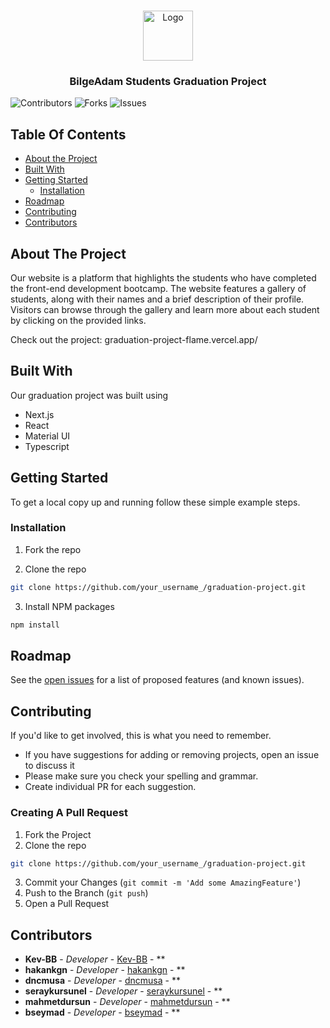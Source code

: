 <br/>
<p align="center">
  <a href="https://github.com/BilgeAdam-Academy-Students-3507/graduation-project">
    <img src="https://encrypted-tbn0.gstatic.com/images?q=tbn:ANd9GcRcxxKgXfL8o-2cmTm9kQ4V9gbXWoUaVXsuJINene5njg&s" alt="Logo" width="80" height="80">
  </a>

  <h3 align="center">BilgeAdam Students
 Graduation Project</h3>

</p>

![Contributors](https://img.shields.io/github/contributors/BilgeAdam-Academy-Students-3507/graduation-project?color=dark-green) ![Forks](https://img.shields.io/github/forks/BilgeAdam-Academy-Students-3507/graduation-project?style=social) ![Issues](https://img.shields.io/github/issues/BilgeAdam-Academy-Students-3507/graduation-project) 

## Table Of Contents

* [About the Project](#about-the-project)
* [Built With](#built-with)
* [Getting Started](#getting-started)
  * [Installation](#installation)
* [Roadmap](#roadmap)
* [Contributing](#contributing)
* [Contributors](#contributors)


## About The Project

Our website is a platform that highlights the students who have completed the front-end development bootcamp. The website features a gallery of students, along with their names and a brief description of their profile. Visitors can browse through the gallery and learn more about each student by clicking on the provided links. 

Check out the project: graduation-project-flame.vercel.app/

## Built With

Our graduation project was built using 
- Next.js
- React
- Material UI
- Typescript

## Getting Started

To get a local copy up and running follow these simple example steps.

### Installation

1. Fork the repo

2. Clone the repo

```sh
git clone https://github.com/your_username_/graduation-project.git
```

3. Install NPM packages

```sh
npm install
```

## Roadmap

See the [open issues](https://github.com/BilgeAdam-Academy-Students-3507/graduation-project/issues) for a list of proposed features (and known issues).

## Contributing

If you'd like to get involved, this is what you need to remember.
- If you have suggestions for adding or removing projects, open an issue to discuss it
- Please make sure you check your spelling and grammar.
- Create individual PR for each suggestion.

### Creating A Pull Request

1. Fork the Project
2. Clone the repo
```sh
git clone https://github.com/your_username_/graduation-project.git
```
3. Commit your Changes (`git commit -m 'Add some AmazingFeature'`)
4. Push to the Branch (`git push`)
5. Open a Pull Request

## Contributors

* **Kev-BB** - *Developer* - [Kev-BB](https://github.com/Kev-BB) - **
* **hakankgn** - *Developer* - [hakankgn](https://github.com/hakankgn) - **
* **dncmusa** - *Developer* - [dncmusa](https://github.com/dncmusa) - **
* **seraykursunel** - *Developer* - [seraykursunel](https://github.com/seraykursunel) - **
* **mahmetdursun** - *Developer* - [mahmetdursun](https://github.com/mahmetdursun) - **
* **bseymad** - *Developer* - [bseymad](https://github.com/bseymad) - **
